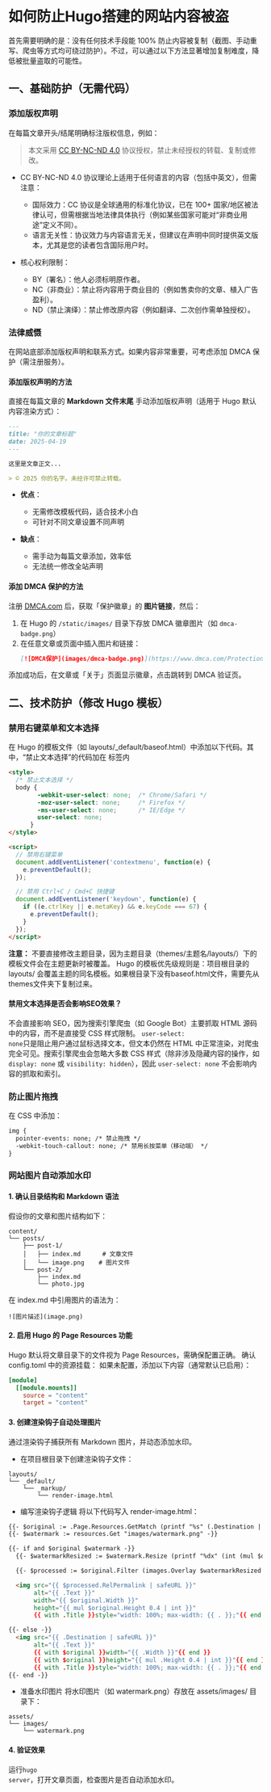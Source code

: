 # 如何防止Hugo搭建的网站内容被盗


首先需要明确的是：没有任何技术手段能 100% 防止内容被复制（截图、手动重写、爬虫等方式均可绕过防护）。不过，可以通过以下方法显著增加复制难度，降低被批量盗取的可能性。

## 一、基础防护（无需代码）
### 添加版权声明
在每篇文章开头/结尾明确标注版权信息，例如：
> 本文采用 [CC BY-NC-ND 4.0](https://creativecommons.org/licenses/by-nc-nd/4.0/) 协议授权，禁止未经授权的转载、复制或修改。

- CC BY-NC-ND 4.0 协议理论上适用于任何语言的内容（包括中英文），但需注意：
    - 国际效力：CC 协议是全球通用的标准化协议，已在 100+ 国家/地区被法律认可，但需根据当地法律具体执行（例如某些国家可能对“非商业用途”定义不同）。
    - 语言无关性：协议效力与内容语言无关，但建议在声明中同时提供英文版本，尤其是您的读者包含国际用户时。

- 核心权利限制：
    - BY（署名）：他人必须标明原作者。
    - NC（非商业）：禁止将内容用于商业目的（例如售卖你的文章、植入广告盈利）。
    - ND（禁止演绎）：禁止修改原内容（例如翻译、二次创作需单独授权）。


### 法律威慑

在网站底部添加版权声明和联系方式。如果内容非常重要，可考虑添加 DMCA 保护（需注册服务）。

#### 添加版权声明的方法
直接在每篇文章的 **Markdown 文件末尾** 手动添加版权声明（适用于 Hugo 默认内容渲染方式）：  
  ```markdown
  ---
  title: "你的文章标题"
  date: 2025-04-19
  ---

  这里是文章正文...

  > © 2025 你的名字。未经许可禁止转载。
  ```

- **优点**：  
  - 无需修改模板代码，适合技术小白  
  - 可针对不同文章设置不同声明  

- **缺点**：  
  - 需手动为每篇文章添加，效率低  
  - 无法统一修改全站声明  

#### 添加 DMCA 保护的方法
注册 [DMCA.com](https://www.dmca.com/) 后，获取「保护徽章」的 **图片链接**，然后：  
  1. 在 Hugo 的 `/static/images/` 目录下存放 DMCA 徽章图片（如 `dmca-badge.png`）  
  2. 在任意文章或页面中插入图片和链接：  
     ```markdown
     [![DMCA保护](images/dmca-badge.png)](https://www.dmca.com/Protection/Status.aspx?ID=xxx)
     ```
  
添加成功后，在文章或「关于」页面显示徽章，点击跳转到 DMCA 验证页。


## 二、技术防护（修改 Hugo 模板）
### 禁用右键菜单和文本选择
在 Hugo 的模板文件（如 layouts/_default/baseof.html）中添加以下代码。其中，“禁止文本选择”的代码加在 <head> 标签内
```html
<style>
  /* 禁止文本选择 */
  body {
        -webkit-user-select: none;  /* Chrome/Safari */
        -moz-user-select: none;     /* Firefox */
        -ms-user-select: none;      /* IE/Edge */
        user-select: none;
      }
</style>

<script>
  // 禁用右键菜单
  document.addEventListener('contextmenu', function(e) {
    e.preventDefault();
  });

  // 禁用 Ctrl+C / Cmd+C 快捷键
  document.addEventListener('keydown', function(e) {
    if ((e.ctrlKey || e.metaKey) && e.keyCode === 67) {
      e.preventDefault();
    }
  });
</script>
```
**注意：**
不要直接修改主题目录，因为主题目录（themes/主题名/layouts/）下的模板文件会在主题更新时被覆盖。
Hugo 的模板优先级规则是：项目根目录的 layouts/ 会覆盖主题的同名模板。如果根目录下没有baseof.html文件，需要先从themes文件夹下复制过来。

#### 禁用文本选择是否会影响SEO效果？
不会直接影响 SEO，因为搜索引擎爬虫（如 Google Bot）主要抓取 HTML 源码中的内容，而不是直接受 CSS 样式限制。
<code>user-select: none</code>只是阻止用户通过鼠标选择文本，但文本仍然在 HTML 中正常渲染，对爬虫完全可见。搜索引擎爬虫会忽略大多数 CSS 样式（除非涉及隐藏内容的操作，如 <code>display: none</code> 或 <code>visibility: hidden</code>），因此 <code>user-select: none</code> 不会影响内容的抓取和索引。

### 防止图片拖拽
在 CSS 中添加：
```html
img {
  pointer-events: none; /* 禁止拖拽 */
  -webkit-touch-callout: none; /* 禁用长按菜单（移动端） */
}
```

### 网站图片自动添加水印
#### 1. 确认目录结构和 Markdown 语法
假设你的文章和图片结构如下：
```
content/
└── posts/
    ├── post-1/
    │   ├── index.md      # 文章文件
    │   └── image.png    # 图片文件
    └── post-2/
        ├── index.md
        └── photo.jpg
```

在 index.md 中引用图片的语法为：
```
![图片描述](image.png)
```

#### 2. 启用 Hugo 的 Page Resources 功能
Hugo 默认将文章目录下的文件视为 Page Resources，需确保配置正确。
确认 config.toml 中的资源挂载：
如果未配置，添加以下内容（通常默认已启用）：
```toml
[module]
  [[module.mounts]]
    source = "content"
    target = "content"
```

#### 3. 创建渲染钩子自动处理图片
通过渲染钩子捕获所有 Markdown 图片，并动态添加水印。
- 在项目根目录下创建渲染钩子文件：
```
layouts/
└── _default/
    └── _markup/
        └── render-image.html
```
- 编写渲染钩子逻辑
将以下代码写入 render-image.html：
```html
{{- $original := .Page.Resources.GetMatch (printf "%s" (.Destination | safeURL)) -}}
{{- $watermark := resources.Get "images/watermark.png" -}}

{{- if and $original $watermark -}}
  {{- $watermarkResized := $watermark.Resize (printf "%dx" (int (mul $original.Width 0.3))) -}}

  {{- $processed := $original.Filter (images.Overlay $watermarkResized (sub $original.Width $watermarkResized.Width) (sub $original.Height $watermarkResized.Height)) -}}

  <img src="{{ $processed.RelPermalink | safeURL }}" 
       alt="{{ .Text }}" 
       width="{{ $original.Width }}" 
       height="{{ mul $original.Height 0.4 | int }}" 
       {{ with .Title }}style="width: 100%; max-width: {{ . }};"{{ end }} />

{{- else -}}
  <img src="{{ .Destination | safeURL }}" 
       alt="{{ .Text }}" 
       {{ with $original }}width="{{ .Width }}"{{ end }}
       {{ with $original }}height="{{ mul .Height 0.4 | int }}"{{ end }}
       {{ with .Title }}style="width: 100%; max-width: {{ . }};"{{ end }}/>
{{- end -}}
```

- 准备水印图片
将水印图片（如 watermark.png）存放在 assets/images/ 目录下：
```
assets/
└── images/
    └── watermark.png
```

#### 4. 验证效果
运行<code>hugo server</code>，打开文章页面，检查图片是否自动添加水印。
